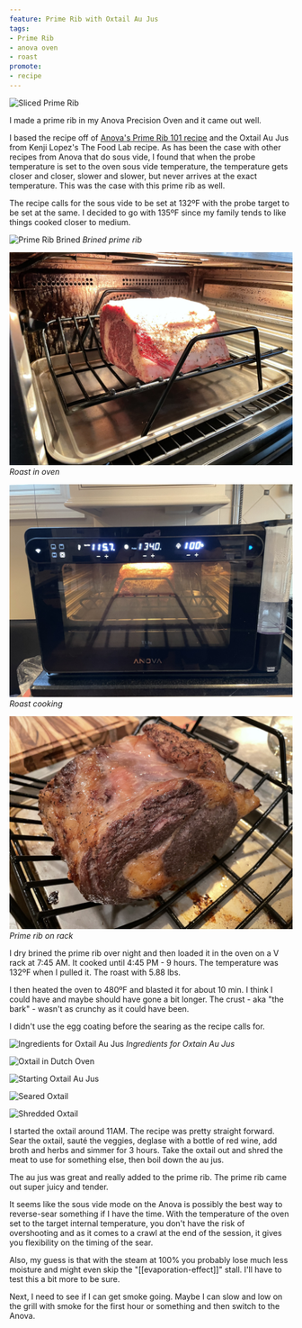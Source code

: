 ```yaml
---
feature: Prime Rib with Oxtail Au Jus
tags:
- Prime Rib
- anova oven
- roast
promote:
- recipe
---
```

![Sliced Prime Rib](/images/sliced-prime-rib.jpeg)

I made a prime rib in my Anova Precision Oven and it came out well.

I based the recipe off of [Anova's Prime Rib 101 recipe](https://oven.anovaculinary.com/recipe/htj4y1WPPA2sVoRlow1Y) and the Oxtail Au Jus from Kenji Lopez's The Food Lab recipe. As has been the case with other recipes from Anova that do sous vide, I found that when the probe temperature is set to the oven sous vide temperature, the temperature gets closer and closer, slower and slower, but never arrives at the exact temperature. This was the case with this prime rib as well.

The recipe calls for the sous vide to be set at 132ºF with the probe target to be set at the same. I decided to go with 135ºF since my family tends to like things cooked closer to medium.

![Prime Rib Brined](/images/brined-prime-rib.jpeg)
*Brined prime rib*

![Prime Rib on Rack in Anova Oven](/images/prime-rib-oven-rack.jpeg)
*Roast in oven*

![Prime Rib in Anova Oven](/images/prime-rib-anova.jpeg)
*Roast cooking*

![Prime Rib on Rack](/images/prime-rib-on-rack.jpeg)
*Prime rib on rack*

I dry brined the prime rib over night and then loaded it in the oven on a V rack at 7:45 AM. It cooked until 4:45 PM - 9 hours. The temperature was 132ºF when I pulled it. The roast with 5.88 lbs.

I then heated the oven to 480ºF and blasted it for about 10 min. I think I could have and maybe should have gone a bit longer. The crust - aka "the bark" - wasn't as crunchy as it could have been.

I didn't use the egg coating before the searing as the recipe calls for.

![Ingredients for Oxtail Au Jus](/images/oxtail-jus-ingredients.jpeg)
*Ingredients for Oxtain Au Jus*

![Oxtail in Dutch Oven](/images/oxtail-dutch-oven.jpeg)

![Starting Oxtail Au Jus](/images/oxtail-jus-start.jpeg)

![Seared Oxtail](/images/seared-oxtail.jpeg)

![Shredded Oxtail](/images/shredded-oxtail.jpeg)

I started the oxtail around 11AM. The recipe was pretty straight forward. Sear the oxtail, sauté the veggies, deglase with a bottle of red wine, add broth and herbs and simmer for 3 hours. Take the oxtail out and shred the meat to use for something else, then boil down the au jus.

The au jus was great and really added to the prime rib. The prime rib came out super juicy and tender.

It seems like the sous vide mode on the Anova is possibly the best way to reverse-sear something if I have the time. With the temperature of the oven set to the target internal temperature, you don't have the risk of overshooting and as it comes to a crawl at the end of the session, it gives you flexibility on the timing of the sear.

Also, my guess is that with the steam at 100% you probably lose much less moisture and might even skip the "[[evaporation-effect]]" stall. I'll have to test this a bit more to be sure.

Next, I need to see if I can get smoke going. Maybe I can slow and low on the grill with smoke for the first hour or something and then switch to the Anova.